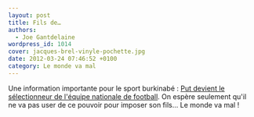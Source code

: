 ```yaml
---
layout: post
title: Fils de…
authors:
  - Joe Gantdelaine
wordpress_id: 1014
cover: jacques-brel-vinyle-pochette.jpg
date: 2012-03-24 07:46:52 +0100
category: Le monde va mal
---
```


Une information importante pour le sport burkinabé :
[Put devient le sélectionneur de l'équipe nationale de football](http://www.lequipe.fr/Football/Actualites/Put-nomme/272357).
On espère seulement qu'il ne va pas user de ce pouvoir pour imposer son fils… Le
monde va mal !

